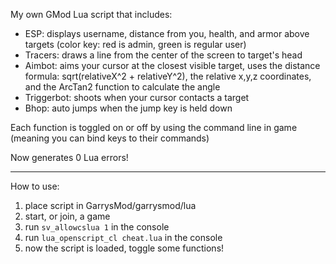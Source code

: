 My own GMod Lua script that includes:
- ESP: displays username, distance from you, health, and armor above targets (color key: red is admin, green is regular user)
- Tracers: draws a line from the center of the screen to target's head
- Aimbot: aims your cursor at the closest visible target, uses the distance formula: sqrt(relativeX^2 + relativeY^2), the relative x,y,z coordinates, and the ArcTan2 function to calculate the angle
- Triggerbot: shoots when your cursor contacts a target
- Bhop: auto jumps when the jump key is held down

Each function is toggled on or off by using the command line in game (meaning you can bind keys to their commands)

Now generates 0 Lua errors!

---

How to use:

1. place script in GarrysMod/garrysmod/lua
2. start, or join, a game
3. run ```sv_allowcslua 1``` in the console
4. run ```lua_openscript_cl cheat.lua``` in the console
5. now the script is loaded, toggle some functions!

